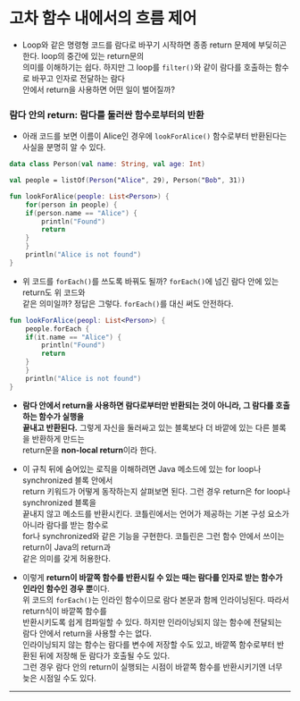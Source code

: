 # 고차 함수 내에서의 흐름 제어

- Loop와 같은 명령형 코드를 람다로 바꾸기 시작하면 종종 return 문제에 부딪히곤 한다. loop의 중간에 있는 return문의  
  의미를 이해하기는 쉽다. 하지만 그 loop를 `filter()`와 같이 람다를 호출하는 함수로 바꾸고 인자로 전달하는 람다  
  안에서 return을 사용하면 어떤 일이 벌어질까?

### 람다 안의 return: 람다를 둘러싼 함수로부터의 반환

- 아래 코드를 보면 이름이 Alice인 경우에 `lookForAlice()` 함수로부터 반환된다는 사실을 분명히 알 수 있다.

```kt
data class Person(val name: String, val age: Int)

val people = listOf(Person("Alice", 29), Person("Bob", 31))

fun lookForAlice(people: List<Person>) {
    for(person in people) {
	if(person.name == "Alice") {
	    println("Found")
	    return
	}
    }
    println("Alice is not found")
}
```

- 위 코드를 `forEach()`를 쓰도록 바꿔도 될까? `forEach()`에 넘긴 람다 안에 있는 return도 위 코드와  
  같은 의미일까? 정답은 그렇다. `forEach()`를 대신 써도 안전하다.

```kt
fun lookForAlice(peopl: List<Person>) {
    people.forEach {
	if(it.name == "Alice") {
	    println("Found")
	    return
	}
    }
    println("Alice is not found")
}
```

- **람다 안에서 return을 사용하면 람다로부터만 반환되는 것이 아니라, 그 람다를 호출하는 함수가 실행을**  
  **끝내고 반환된다.** 그렇게 자신을 둘러싸고 있는 블록보다 더 바깥에 있는 다른 블록을 반환하게 만드는  
  return문을 **non-local return**이라 한다.

- 이 규칙 뒤에 숨어있는 로직을 이해하려면 Java 메소드에 있는 for loop나 synchronized 블록 안에서  
  return 키워드가 어떻게 동작하는지 살펴보면 된다. 그런 경우 return은 for loop나 synchronized 블록을  
  끝내지 않고 메소드를 반환시킨다. 코틀린에서는 언어가 제공하는 기본 구성 요소가 아니라 람다를 받는 함수로  
  for나 synchronized와 같은 기능을 구현한다. 코틀린은 그런 함수 안에서 쓰이는 return이 Java의 return과  
  같은 의미를 갖게 허용한다.

- 이렇게 **return이 바깥쪽 함수를 반환시킬 수 있는 때는 람다를 인자로 받는 함수가 인라인 함수인 경우 뿐**이다.  
  위 코드의 `forEach()`는 인라인 함수이므로 람다 본문과 함께 인라이닝된다. 따라서 return식이 바깥쪽 함수를  
  반환시키도록 쉽게 컴파일할 수 있다. 하지만 인라이닝되지 않는 함수에 전달되는 람다 안에서 return을 사용할 수는 없다.  
  인라이닝되지 않는 함수는 람다를 변수에 저장할 수도 있고, 바깥쪽 함수로부터 반환된 뒤에 저장해 둔 람다가 호출될 수도 있다.  
  그런 경우 람다 안의 return이 실행되는 시점이 바깥쪽 함수를 반환시키기엔 너무 늦은 시점일 수도 있다.

<hr/>
